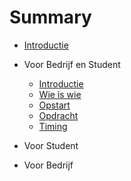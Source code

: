 # Summary
* [Introductie](book/README.md)

* Voor Bedrijf en Student
  * [Introductie](book/VOOR_BEDRIJF_EN_STUDENT/Introductie.md)
  * [Wie is wie](book/VOOR_BEDRIJF_EN_STUDENT/Wieiswie.md)
  * [Opstart](book/VOOR_BEDRIJF_EN_STUDENT/Opstart.md)
  * [Opdracht](book/VOOR_BEDRIJF_EN_STUDENT/Opdracht.md)
  * [Timing](book/VOOR_BEDRIJF_EN_STUDENT/Timing.md)
* Voor Student

* Voor Bedrijf

